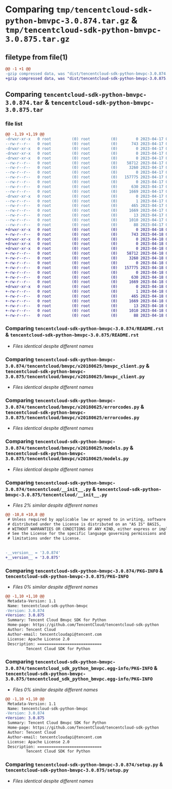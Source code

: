 # Comparing `tmp/tencentcloud-sdk-python-bmvpc-3.0.874.tar.gz` & `tmp/tencentcloud-sdk-python-bmvpc-3.0.875.tar.gz`

## filetype from file(1)

```diff
@@ -1 +1 @@
-gzip compressed data, was "dist/tencentcloud-sdk-python-bmvpc-3.0.874.tar", last modified: Mon Apr 17 00:21:41 2023, max compression
+gzip compressed data, was "dist/tencentcloud-sdk-python-bmvpc-3.0.875.tar", last modified: Tue Apr 18 00:23:13 2023, max compression
```

## Comparing `tencentcloud-sdk-python-bmvpc-3.0.874.tar` & `tencentcloud-sdk-python-bmvpc-3.0.875.tar`

### file list

```diff
@@ -1,19 +1,19 @@
-drwxr-xr-x   0 root         (0) root         (0)        0 2023-04-17 00:21:41.000000 tencentcloud-sdk-python-bmvpc-3.0.874/
--rw-r--r--   0 root         (0) root         (0)      743 2023-04-17 00:21:41.000000 tencentcloud-sdk-python-bmvpc-3.0.874/README.rst
-drwxr-xr-x   0 root         (0) root         (0)        0 2023-04-17 00:21:41.000000 tencentcloud-sdk-python-bmvpc-3.0.874/tencentcloud/
-drwxr-xr-x   0 root         (0) root         (0)        0 2023-04-17 00:21:41.000000 tencentcloud-sdk-python-bmvpc-3.0.874/tencentcloud/bmvpc/
-drwxr-xr-x   0 root         (0) root         (0)        0 2023-04-17 00:21:41.000000 tencentcloud-sdk-python-bmvpc-3.0.874/tencentcloud/bmvpc/v20180625/
--rw-r--r--   0 root         (0) root         (0)    58712 2023-04-17 00:21:41.000000 tencentcloud-sdk-python-bmvpc-3.0.874/tencentcloud/bmvpc/v20180625/bmvpc_client.py
--rw-r--r--   0 root         (0) root         (0)     3260 2023-04-17 00:21:41.000000 tencentcloud-sdk-python-bmvpc-3.0.874/tencentcloud/bmvpc/v20180625/errorcodes.py
--rw-r--r--   0 root         (0) root         (0)        0 2023-04-17 00:21:41.000000 tencentcloud-sdk-python-bmvpc-3.0.874/tencentcloud/bmvpc/v20180625/__init__.py
--rw-r--r--   0 root         (0) root         (0)   157775 2023-04-17 00:21:41.000000 tencentcloud-sdk-python-bmvpc-3.0.874/tencentcloud/bmvpc/v20180625/models.py
--rw-r--r--   0 root         (0) root         (0)        0 2023-04-17 00:21:41.000000 tencentcloud-sdk-python-bmvpc-3.0.874/tencentcloud/bmvpc/__init__.py
--rw-r--r--   0 root         (0) root         (0)      630 2023-04-17 00:21:41.000000 tencentcloud-sdk-python-bmvpc-3.0.874/tencentcloud/__init__.py
--rw-r--r--   0 root         (0) root         (0)     1669 2023-04-17 00:21:41.000000 tencentcloud-sdk-python-bmvpc-3.0.874/PKG-INFO
-drwxr-xr-x   0 root         (0) root         (0)        0 2023-04-17 00:21:41.000000 tencentcloud-sdk-python-bmvpc-3.0.874/tencentcloud_sdk_python_bmvpc.egg-info/
--rw-r--r--   0 root         (0) root         (0)        1 2023-04-17 00:21:41.000000 tencentcloud-sdk-python-bmvpc-3.0.874/tencentcloud_sdk_python_bmvpc.egg-info/dependency_links.txt
--rw-r--r--   0 root         (0) root         (0)      465 2023-04-17 00:21:41.000000 tencentcloud-sdk-python-bmvpc-3.0.874/tencentcloud_sdk_python_bmvpc.egg-info/SOURCES.txt
--rw-r--r--   0 root         (0) root         (0)     1669 2023-04-17 00:21:41.000000 tencentcloud-sdk-python-bmvpc-3.0.874/tencentcloud_sdk_python_bmvpc.egg-info/PKG-INFO
--rw-r--r--   0 root         (0) root         (0)       13 2023-04-17 00:21:41.000000 tencentcloud-sdk-python-bmvpc-3.0.874/tencentcloud_sdk_python_bmvpc.egg-info/top_level.txt
--rw-r--r--   0 root         (0) root         (0)     1010 2023-04-17 00:21:41.000000 tencentcloud-sdk-python-bmvpc-3.0.874/setup.py
--rw-r--r--   0 root         (0) root         (0)       88 2023-04-17 00:21:41.000000 tencentcloud-sdk-python-bmvpc-3.0.874/setup.cfg
+drwxr-xr-x   0 root         (0) root         (0)        0 2023-04-18 00:23:13.000000 tencentcloud-sdk-python-bmvpc-3.0.875/
+-rw-r--r--   0 root         (0) root         (0)      743 2023-04-18 00:23:13.000000 tencentcloud-sdk-python-bmvpc-3.0.875/README.rst
+drwxr-xr-x   0 root         (0) root         (0)        0 2023-04-18 00:23:13.000000 tencentcloud-sdk-python-bmvpc-3.0.875/tencentcloud/
+drwxr-xr-x   0 root         (0) root         (0)        0 2023-04-18 00:23:13.000000 tencentcloud-sdk-python-bmvpc-3.0.875/tencentcloud/bmvpc/
+drwxr-xr-x   0 root         (0) root         (0)        0 2023-04-18 00:23:13.000000 tencentcloud-sdk-python-bmvpc-3.0.875/tencentcloud/bmvpc/v20180625/
+-rw-r--r--   0 root         (0) root         (0)    58712 2023-04-18 00:23:13.000000 tencentcloud-sdk-python-bmvpc-3.0.875/tencentcloud/bmvpc/v20180625/bmvpc_client.py
+-rw-r--r--   0 root         (0) root         (0)     3260 2023-04-18 00:23:13.000000 tencentcloud-sdk-python-bmvpc-3.0.875/tencentcloud/bmvpc/v20180625/errorcodes.py
+-rw-r--r--   0 root         (0) root         (0)        0 2023-04-18 00:23:13.000000 tencentcloud-sdk-python-bmvpc-3.0.875/tencentcloud/bmvpc/v20180625/__init__.py
+-rw-r--r--   0 root         (0) root         (0)   157775 2023-04-18 00:23:13.000000 tencentcloud-sdk-python-bmvpc-3.0.875/tencentcloud/bmvpc/v20180625/models.py
+-rw-r--r--   0 root         (0) root         (0)        0 2023-04-18 00:23:13.000000 tencentcloud-sdk-python-bmvpc-3.0.875/tencentcloud/bmvpc/__init__.py
+-rw-r--r--   0 root         (0) root         (0)      630 2023-04-18 00:23:13.000000 tencentcloud-sdk-python-bmvpc-3.0.875/tencentcloud/__init__.py
+-rw-r--r--   0 root         (0) root         (0)     1669 2023-04-18 00:23:13.000000 tencentcloud-sdk-python-bmvpc-3.0.875/PKG-INFO
+drwxr-xr-x   0 root         (0) root         (0)        0 2023-04-18 00:23:13.000000 tencentcloud-sdk-python-bmvpc-3.0.875/tencentcloud_sdk_python_bmvpc.egg-info/
+-rw-r--r--   0 root         (0) root         (0)        1 2023-04-18 00:23:13.000000 tencentcloud-sdk-python-bmvpc-3.0.875/tencentcloud_sdk_python_bmvpc.egg-info/dependency_links.txt
+-rw-r--r--   0 root         (0) root         (0)      465 2023-04-18 00:23:13.000000 tencentcloud-sdk-python-bmvpc-3.0.875/tencentcloud_sdk_python_bmvpc.egg-info/SOURCES.txt
+-rw-r--r--   0 root         (0) root         (0)     1669 2023-04-18 00:23:13.000000 tencentcloud-sdk-python-bmvpc-3.0.875/tencentcloud_sdk_python_bmvpc.egg-info/PKG-INFO
+-rw-r--r--   0 root         (0) root         (0)       13 2023-04-18 00:23:13.000000 tencentcloud-sdk-python-bmvpc-3.0.875/tencentcloud_sdk_python_bmvpc.egg-info/top_level.txt
+-rw-r--r--   0 root         (0) root         (0)     1010 2023-04-18 00:23:13.000000 tencentcloud-sdk-python-bmvpc-3.0.875/setup.py
+-rw-r--r--   0 root         (0) root         (0)       88 2023-04-18 00:23:13.000000 tencentcloud-sdk-python-bmvpc-3.0.875/setup.cfg
```

### Comparing `tencentcloud-sdk-python-bmvpc-3.0.874/README.rst` & `tencentcloud-sdk-python-bmvpc-3.0.875/README.rst`

 * *Files identical despite different names*

### Comparing `tencentcloud-sdk-python-bmvpc-3.0.874/tencentcloud/bmvpc/v20180625/bmvpc_client.py` & `tencentcloud-sdk-python-bmvpc-3.0.875/tencentcloud/bmvpc/v20180625/bmvpc_client.py`

 * *Files identical despite different names*

### Comparing `tencentcloud-sdk-python-bmvpc-3.0.874/tencentcloud/bmvpc/v20180625/errorcodes.py` & `tencentcloud-sdk-python-bmvpc-3.0.875/tencentcloud/bmvpc/v20180625/errorcodes.py`

 * *Files identical despite different names*

### Comparing `tencentcloud-sdk-python-bmvpc-3.0.874/tencentcloud/bmvpc/v20180625/models.py` & `tencentcloud-sdk-python-bmvpc-3.0.875/tencentcloud/bmvpc/v20180625/models.py`

 * *Files identical despite different names*

### Comparing `tencentcloud-sdk-python-bmvpc-3.0.874/tencentcloud/__init__.py` & `tencentcloud-sdk-python-bmvpc-3.0.875/tencentcloud/__init__.py`

 * *Files 2% similar despite different names*

```diff
@@ -10,8 +10,8 @@
 # Unless required by applicable law or agreed to in writing, software
 # distributed under the License is distributed on an "AS IS" BASIS,
 # WITHOUT WARRANTIES OR CONDITIONS OF ANY KIND, either express or implied.
 # See the License for the specific language governing permissions and
 # limitations under the License.
 
 
-__version__ = '3.0.874'
+__version__ = '3.0.875'
```

### Comparing `tencentcloud-sdk-python-bmvpc-3.0.874/PKG-INFO` & `tencentcloud-sdk-python-bmvpc-3.0.875/PKG-INFO`

 * *Files 0% similar despite different names*

```diff
@@ -1,10 +1,10 @@
 Metadata-Version: 1.1
 Name: tencentcloud-sdk-python-bmvpc
-Version: 3.0.874
+Version: 3.0.875
 Summary: Tencent Cloud Bmvpc SDK for Python
 Home-page: https://github.com/TencentCloud/tencentcloud-sdk-python
 Author: Tencent Cloud
 Author-email: tencentcloudapi@tencent.com
 License: Apache License 2.0
 Description: ============================
         Tencent Cloud SDK for Python
```

### Comparing `tencentcloud-sdk-python-bmvpc-3.0.874/tencentcloud_sdk_python_bmvpc.egg-info/PKG-INFO` & `tencentcloud-sdk-python-bmvpc-3.0.875/tencentcloud_sdk_python_bmvpc.egg-info/PKG-INFO`

 * *Files 0% similar despite different names*

```diff
@@ -1,10 +1,10 @@
 Metadata-Version: 1.1
 Name: tencentcloud-sdk-python-bmvpc
-Version: 3.0.874
+Version: 3.0.875
 Summary: Tencent Cloud Bmvpc SDK for Python
 Home-page: https://github.com/TencentCloud/tencentcloud-sdk-python
 Author: Tencent Cloud
 Author-email: tencentcloudapi@tencent.com
 License: Apache License 2.0
 Description: ============================
         Tencent Cloud SDK for Python
```

### Comparing `tencentcloud-sdk-python-bmvpc-3.0.874/setup.py` & `tencentcloud-sdk-python-bmvpc-3.0.875/setup.py`

 * *Files identical despite different names*

